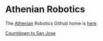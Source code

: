 # Athenian Robotics

The [Athenian](http://www.athenian.org) 
Robotics Github home is [here](https://github.com/athenian-robotics).


<div class="tcw" data-id="Countdown-58305" style="position: relative; display: inline-block; margin: 0 auto; width: 100%"><a href="//www.tickcounter.com/countdown/58305/countdown-to-san-jose" title="Countdown to San Jose">Countdown to San Jose</a><a href="//www.tickcounter.com/" title="Countdown"></a></div><style>.tcw:after { content: ""; display: block; margin-top: 25%; }</style><script>(function(d, s, id) { var js, pjs = d.getElementsByTagName(s)[0]; if (d.getElementById(id)) return; js = d.createElement(s); js.id = id; js.src = "//www.tickcounter.com/static/js/loader.js"; pjs.parentNode.insertBefore(js, pjs); }(document, "script", "tickcounter-sdk"));</script>